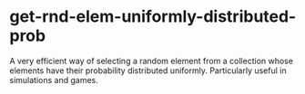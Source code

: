 # get-rnd-elem-uniformly-distributed-prob
A very efficient way of selecting a random element from a collection whose elements have their probability distributed uniformly. Particularly useful in simulations and games.
